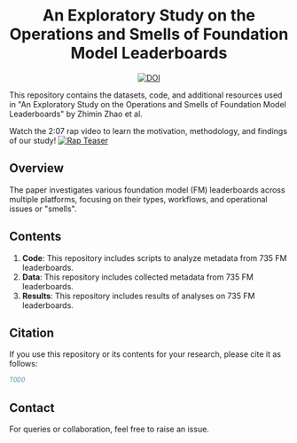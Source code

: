 <div align="center">
    <h1>An Exploratory Study on the Operations and Smells of Foundation Model Leaderboards</h1>
    <a href="https://zenodo.org/doi/10.5281/zenodo.10593653"><img src="https://zenodo.org/badge/DOI/10.5281/zenodo.10593653.svg" alt="DOI"></a>
</div>

This repository contains the datasets, code, and additional resources used in "An Exploratory Study on the Operations and Smells of Foundation Model Leaderboards" by Zhimin Zhao et al.

Watch the 2:07 rap video to learn the motivation, methodology, and findings of our study!
[![Rap Teaser]()](video.mp4)

## Overview
The paper investigates various foundation model (FM) leaderboards across multiple platforms, focusing on their types, workflows, and operational issues or "smells".

## Contents
1. **Code**: This repository includes scripts to analyze metadata from 735 FM leaderboards.
2. **Data**: This repository includes collected metadata from 735 FM leaderboards.
3. **Results**: This repository includes results of analyses on 735 FM leaderboards.

## Citation
If you use this repository or its contents for your research, please cite it as follows:
```bibtex
TODO
```

## Contact
For queries or collaboration, feel free to raise an issue.
